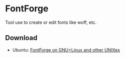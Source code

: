 # FontForge

Tool use to create or edit fonts like woff, etc.

## Download

- Ubuntu: [FontForge on GNU+Linux and other UNIXes](http://fontforge.github.io/en-US/downloads/gnulinux-dl/#ubuntu)
